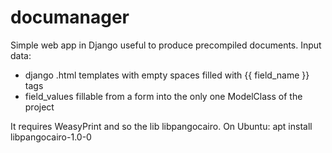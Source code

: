 # documanager
Simple web app in Django useful to produce precompiled documents.
Input data: 
  - django .html templates with empty spaces filled with {{ field_name }} tags
  - field_values fillable from a form into the only one ModelClass of the project

It requires WeasyPrint and so the lib libpangocairo. On Ubuntu:
apt install libpangocairo-1.0-0
